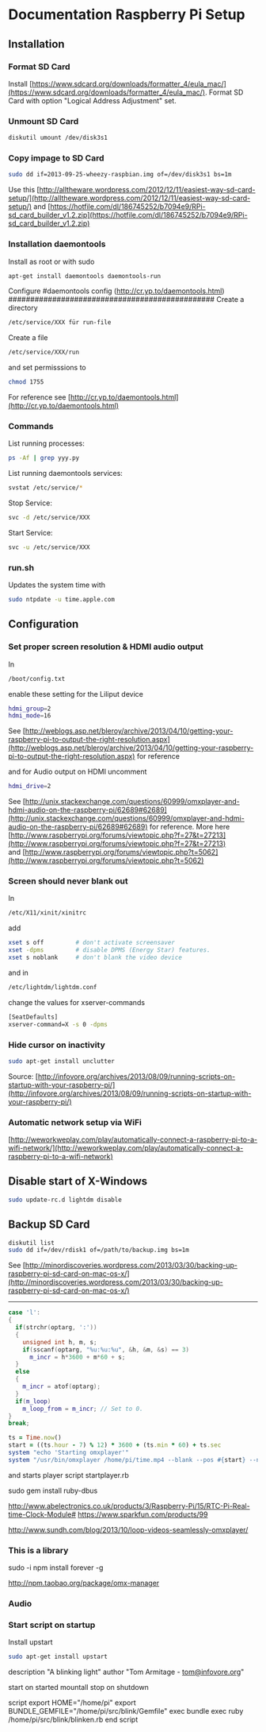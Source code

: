 # Documentation Raspberry Pi Setup

## Installation

### Format SD Card

Install [https://www.sdcard.org/downloads/formatter_4/eula_mac/](https://www.sdcard.org/downloads/formatter_4/eula_mac/).
Format SD Card with option "Logical Address Adjustment" set.

### Unmount SD Card

```bash
diskutil umount /dev/disk3s1
```

### Copy impage to SD Card

```bash
sudo dd if=2013-09-25-wheezy-raspbian.img of=/dev/disk3s1 bs=1m
```

Use this [http://alltheware.wordpress.com/2012/12/11/easiest-way-sd-card-setup/](http://alltheware.wordpress.com/2012/12/11/easiest-way-sd-card-setup/) and [https://hotfile.com/dl/186745252/b7094e9/RPi-sd_card_builder_v1.2.zip](https://hotfile.com/dl/186745252/b7094e9/RPi-sd_card_builder_v1.2.zip)

### Installation daemontools

Install as root or with sudo

```bash
apt-get install daemontools daemontools-run
```

Configure #daemontools config (http://cr.yp.to/daemontools.html)
###############################################
Create a directory
```bash
/etc/service/XXX für run-file
```

Create a file
```bash
/etc/service/XXX/run
```
and set permisssions to
```bash
chmod 1755
```

For reference see [http://cr.yp.to/daemontools.html](http://cr.yp.to/daemontools.html)

### Commands
List running processes:
```bash
ps -Af | grep yyy.py
```

List running daemontools services:
```bash
svstat /etc/service/*
```

Stop Service:
```bash
svc -d /etc/service/XXX
```

Start Service:
```bash
svc -u /etc/service/XXX
```

### run.sh
Updates the system time with

```bash
sudo ntpdate -u time.apple.com
```


## Configuration

### Set proper screen resolution & HDMI audio output

In
```bash
/boot/config.txt
```

enable these setting for the Liliput device
```bash
hdmi_group=2
hdmi_mode=16
```

See [http://weblogs.asp.net/bleroy/archive/2013/04/10/getting-your-raspberry-pi-to-output-the-right-resolution.aspx](http://weblogs.asp.net/bleroy/archive/2013/04/10/getting-your-raspberry-pi-to-output-the-right-resolution.aspx) for reference

and for Audio output on HDMI uncomment
```bash
hdmi_drive=2
```

See
[http://unix.stackexchange.com/questions/60999/omxplayer-and-hdmi-audio-on-the-raspberry-pi/62689#62689](http://unix.stackexchange.com/questions/60999/omxplayer-and-hdmi-audio-on-the-raspberry-pi/62689#62689) for reference. More here
[http://www.raspberrypi.org/forums/viewtopic.php?f=27&t=27213](http://www.raspberrypi.org/forums/viewtopic.php?f=27&t=27213) and [http://www.raspberrypi.org/forums/viewtopic.php?t=5062](http://www.raspberrypi.org/forums/viewtopic.php?t=5062)


### Screen should never blank out

In
```bash
/etc/X11/xinit/xinitrc
```

add
```bash
xset s off         # don't activate screensaver
xset -dpms         # disable DPMS (Energy Star) features.
xset s noblank     # don't blank the video device
```

and in
```bash
/etc/lightdm/lightdm.conf
```

change the values for xserver-commands
```bash
[SeatDefaults]
xserver-command=X -s 0 -dpms
```

### Hide cursor on inactivity
```bash
sudo apt-get install unclutter
```

Source: [http://infovore.org/archives/2013/08/09/running-scripts-on-startup-with-your-raspberry-pi/](http://infovore.org/archives/2013/08/09/running-scripts-on-startup-with-your-raspberry-pi/)

### Automatic network setup via WiFi
[http://weworkweplay.com/play/automatically-connect-a-raspberry-pi-to-a-wifi-network/](http://weworkweplay.com/play/automatically-connect-a-raspberry-pi-to-a-wifi-network)

## Disable start of X-Windows
```bash
sudo update-rc.d lightdm disable
```


## Backup SD Card

```bash
diskutil list
sudo dd if=/dev/rdisk1 of=/path/to/backup.img bs=1m
```

See [http://minordiscoveries.wordpress.com/2013/03/30/backing-up-raspberry-pi-sd-card-on-mac-os-x/](http://minordiscoveries.wordpress.com/2013/03/30/backing-up-raspberry-pi-sd-card-on-mac-os-x/)

-----

```c++
case 'l':
{
  if(strchr(optarg, ':'))
  {
    unsigned int h, m, s;
    if(sscanf(optarg, "%u:%u:%u", &h, &m, &s) == 3)
      m_incr = h*3600 + m*60 + s;
  }
  else
  {
    m_incr = atof(optarg);
  }
  if(m_loop)
    m_loop_from = m_incr; // Set to 0.
}
break;
```

```ruby
ts = Time.now()
start = ((ts.hour - 7) % 12) * 3600 + (ts.min * 60) + ts.sec 
system "echo 'Starting omxplayer'"
system "/usr/bin/omxplayer /home/pi/time.mp4 --blank --pos #{start} --no-osd"
```



and starts player script startplayer.rb


sudo gem install ruby-dbus


http://www.abelectronics.co.uk/products/3/Raspberry-Pi/15/RTC-Pi-Real-time-Clock-Module#
https://www.sparkfun.com/products/99


http://www.sundh.com/blog/2013/10/loop-videos-seamlessly-omxplayer/


### This is a library
sudo -i npm install forever -g

http://npm.taobao.org/package/omx-manager

### Audio

### Start script on startup

Install upstart
```bash
sudo apt-get install upstart
```

description "A blinking light"
author "Tom Armitage - tom@infovore.org"

start on started mountall
stop on shutdown

script
  export HOME="/home/pi"
  export BUNDLE_GEMFILE="/home/pi/src/blink/Gemfile"
  exec bundle exec ruby /home/pi/src/blink/blinken.rb
end script
